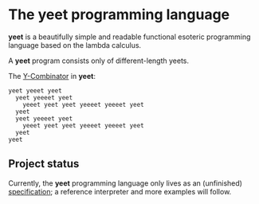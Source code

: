 # The yeet programming language

**yeet** is a beautifully simple and readable functional esoteric programming language based on the lambda calculus.

A **yeet** program consists only of different-length yeets.

The [Y-Combinator](https://en.wikipedia.org/wiki/Fixed-point_combinator#Y_combinator) in **yeet**:

```yeet
yeet yeeet yeet
  yeet yeeeet yeet
    yeeet yeet yeet yeeeet yeeeet yeet
  yeet
  yeet yeeeet yeet
    yeeet yeet yeet yeeeet yeeeet yeet
  yeet
yeet
```

## Project status

Currently, the **yeet** programming language only lives as an (unfinished) [specification](spec.md); a reference interpreter and more examples will follow.

